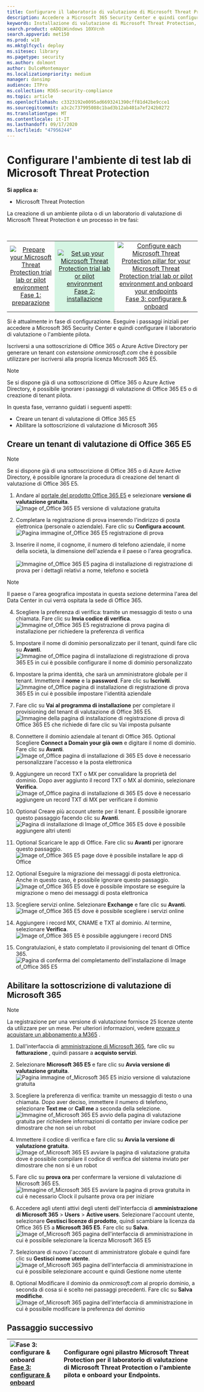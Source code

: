 ```yaml
---
title: Configurare il laboratorio di valutazione di Microsoft Threat Protection o l'ambiente pilota
description: Accedere a Microsoft 365 Security Center e quindi configurare l'ambiente di test lab di Microsoft Threat Protection
keywords: Installazione di valutazione di Microsoft Threat Protection, installazione pilota di Microsoft Threat Protection, provare Microsoft Threat Protection, Microsoft Threat Protection Evaluation Lab Setup
search.product: eADQiWindows 10XVcnh
search.appverid: met150
ms.prod: w10
ms.mktglfcycl: deploy
ms.sitesec: library
ms.pagetype: security
ms.author: dolmont
author: DulceMontemayor
ms.localizationpriority: medium
manager: dansimp
audience: ITPro
ms.collection: M365-security-compliance
ms.topic: article
ms.openlocfilehash: c3323192e0095ad6693241390cff81d42be9cce1
ms.sourcegitcommit: a3c2c737995088c1bad3b12ab401a7ef242b0272
ms.translationtype: MT
ms.contentlocale: it-IT
ms.lasthandoff: 09/17/2020
ms.locfileid: "47956244"
---
```

# <a name="set-up-your-microsoft-threat-protection-trial-lab-environment"></a>Configurare l'ambiente di test lab di Microsoft Threat Protection 

**Si applica a:**
- Microsoft Threat Protection 


La creazione di un ambiente pilota o di un laboratorio di valutazione di Microsoft Threat Protection è un processo in tre fasi:

<br>
<table border="0" width="100%" align="center">
  <tr style="text-align:center;">
    <td align="center" style="width:25%; border:0;" >
      <a href= "https://docs.microsoft.com/microsoft-365/security/mtp/prepare-mtpeval?view=o365-worldwide"> 
        <img src="../../media/prepare.png" alt="Prepare your Microsoft Threat Protection trial lab or pilot environment" title="Preparare il laboratorio di valutazione di Microsoft Threat Protection o l'ambiente pilota" />
      <br/>Fase 1: preparazione </a><br>
    </td>
     <td align="center"bgcolor="#d5f5e3">
      <a href="https://docs.microsoft.com/microsoft-365/security/mtp/setup-mtpeval?view=o365-worldwide">
        <img src="../../media/setup.png" alt="Set up your Microsoft Threat Protection trial lab or pilot environment" title="Configurare il laboratorio di valutazione di Microsoft Threat Protection o l'ambiente pilota" />
      <br/>Fase 2: installazione </a><br>
    </td>
    <td align="center">
      <a href="https://docs.microsoft.com/microsoft-365/security/mtp/config-mtpeval?view=o365-worldwide">
        <img src="../../media/config-onboard.png" alt="
Configure each Microsoft Threat Protection pillar for your Microsoft Threat Protection trial lab or pilot environment and onboard your endpoints" title="
Configurare ogni pilastro Microsoft Threat Protection per il laboratorio di valutazione di Microsoft Threat Protection o l'ambiente pilota e onboard your Endpoints" />
      <br/>Fase 3: configurare & onboard </a><br>
</td>


  </tr>
</table>

Si è attualmente in fase di configurazione. Eseguire i passaggi iniziali per accedere a Microsoft 365 Security Center e quindi configurare il laboratorio di valutazione o l'ambiente pilota.

Iscriversi a una sottoscrizione di Office 365 o Azure Active Directory per generare un tenant con *estensione onmicrosoft.com* che è possibile utilizzare per iscriversi alla propria licenza Microsoft 365 E5. 

>[!NOTE]
>Se si dispone già di una sottoscrizione di Office 365 o Azure Active Directory, è possibile ignorare i passaggi di valutazione di Office 365 E5 o di creazione di tenant pilota.

In questa fase, verranno guidati i seguenti aspetti:
- Creare un tenant di valutazione di Office 365 E5
- Abilitare la sottoscrizione di valutazione di Microsoft 365


## <a name="create-an-office-365-e5-trial-tenant"></a>Creare un tenant di valutazione di Office 365 E5
>[!NOTE]
>Se si dispone già di una sottoscrizione di Office 365 o di Azure Active Directory, è possibile ignorare la procedura di creazione del tenant di valutazione di Office 365 E5.

1. Andare al [portale del prodotto Office 365 E5](https://www.microsoft.com/microsoft-365/business/office-365-enterprise-e5-business-software?activetab=pivot%3aoverviewtab) e selezionare **versione di valutazione gratuita**.
![Image of_Office 365 E5 versione di valutazione gratuita](../../media/mtp-eval-9.png) <br>
  
2. Completare la registrazione di prova inserendo l'indirizzo di posta elettronica (personale o aziendale). Fare clic su **Configura account**.
![Pagina immagine of_Office 365 E5 registrazione di prova](../../media/mtp-eval-10.png) <br> 

3. Inserire il nome, il cognome, il numero di telefono aziendale, il nome della società, la dimensione dell'azienda e il paese o l'area geografica.  
<br>![Immagine of_Office 365 E5 pagina di installazione di registrazione di prova per i dettagli relativi a nome, telefono e società](../../media/mtp-eval-11.png) <br>
>[!NOTE]
>Il paese o l'area geografica impostata in questa sezione determina l'area del Data Center in cui verrà ospitata la sede di Office 365.
  
4. Scegliere la preferenza di verifica: tramite un messaggio di testo o una chiamata. Fare clic su **Invia codice di verifica**. 
![Immagine of_Office 365 E5 registrazione di prova pagina di installazione per richiedere la preferenza di verifica](../../media/mtp-eval-12.png) <br>

5. Impostare il nome di dominio personalizzato per il tenant, quindi fare clic su **Avanti**.
<br>![Immagine of_Office pagina di installazione di registrazione di prova 365 E5 in cui è possibile configurare il nome di dominio personalizzato](../../media/mtp-eval-13.png) <br>
 
6. Impostare la prima identità, che sarà un amministratore globale per il tenant. Immettere il **nome** e la **password**. Fare clic su **Iscriviti**.
![Immagine of_Office pagina di installazione di registrazione di prova 365 E5 in cui è possibile impostare l'identità aziendale](../../media/mtp-eval-14.png) <br>

7. Fare clic su **Vai al programma di installazione** per completare il provisioning del tenant di valutazione di Office 365 E5.
<br>![Immagine della pagina di installazione di registrazione di prova di Office 365 E5 che richiede di fare clic su Vai imposta pulsante](../../media/mtp-eval-15.png) <br>

8. Connettere il dominio aziendale al tenant di Office 365. Optional Scegliere **Connect a Domain your già own** e digitare il nome di dominio. Fare clic su **Avanti**.
<br>![Image of_Office pagina di installazione di 365 E5 dove è necessario personalizzare l'accesso e la posta elettronica](../../media/mtp-eval-16.png) <br>
 
9. Aggiungere un record TXT o MX per convalidare la proprietà del dominio. Dopo aver aggiunto il record TXT o MX al dominio, selezionare **Verifica**.
<br>![Image of_Office pagina di installazione di 365 E5 dove è necessario aggiungere un record TXT di MX per verificare il dominio](../../media/mtp-eval-17.png) <br>
 
10. Optional Creare più account utente per il tenant. È possibile ignorare questo passaggio facendo clic su **Avanti**.
![Pagina di installazione di Image of_Office 365 E5 dove è possibile aggiungere altri utenti](../../media/mtp-eval-18.png) <br>
 
11. Optional Scaricare le app di Office. Fare clic su **Avanti** per ignorare questo passaggio. 
<br>![Image of_Office 365 E5 page dove è possibile installare le app di Office](../../media/mtp-eval-19.png) <br>

12. Optional Eseguire la migrazione dei messaggi di posta elettronica. Anche in questo caso, è possibile ignorare questo passaggio.
<br>![Image of_Office 365 E5 dove è possibile impostare se eseguire la migrazione o meno dei messaggi di posta elettronica](../../media/mtp-eval-20.png) <br>
 
13. Scegliere servizi online. Selezionare **Exchange** e fare clic su **Avanti**. 
<br>![Image of_Office 365 E5 dove è possibile scegliere i servizi online](../../media/mtp-eval-21.png) <br>

14. Aggiungere i record MX, CNAME e TXT al dominio. Al termine, selezionare **Verifica**.
<br>![Image of_Office 365 E5 è possibile aggiungere i record DNS](../../media/mtp-eval-22.png) <br>
 
15. Congratulazioni, è stato completato il provisioning del tenant di Office 365.
<br>![Pagina di conferma del completamento dell'installazione di Image of_Office 365 E5](../../media/mtp-eval-23.png) <br>

## <a name="enable-microsoft-365-trial-subscription"></a>Abilitare la sottoscrizione di valutazione di Microsoft 365

>[!NOTE]
>La registrazione per una versione di valutazione fornisce 25 licenze utente da utilizzare per un mese. Per ulteriori informazioni, vedere [provare o acquistare un abbonamento a M365](https://docs.microsoft.com/microsoft-365/commerce/try-or-buy-microsoft-365#try-or-buy-a-microsoft-365-subscription-1) .

1. Dall'interfaccia di [amministrazione di Microsoft 365](https://admin.microsoft.com/), fare clic su **fatturazione** , quindi passare a **acquisto servizi**.

2. Selezionare **Microsoft 365 E5** e fare clic su **Avvia versione di valutazione gratuita**. 
![Pagina immagine of_Microsoft 365 E5 inizio versione di valutazione gratuita](../../media/mtp-eval-24.png) <br>

3. Scegliere la preferenza di verifica: tramite un messaggio di testo o una chiamata. Dopo aver deciso, immettere il numero di telefono, selezionare **Text me** or **Call me** a seconda della selezione.
![Immagine of_Microsoft 365 E5 avvio della pagina di valutazione gratuita per richiedere informazioni di contatto per inviare codice per dimostrare che non sei un robot](../../media/mtp-eval-25.png) <br>
 
4. Immettere il codice di verifica e fare clic su **Avvia la versione di valutazione gratuita**. 
<br>![Image of_Microsoft 365 E5 avviare la pagina di valutazione gratuita dove è possibile compilare il codice di verifica del sistema inviato per dimostrare che non si è un robot](../../media/mtp-eval-26.png) <br>

5. Fare clic su **prova ora** per confermare la versione di valutazione di Microsoft 365 E5.
<br>![Immagine of_Microsoft 365 E5 avviare la pagina di prova gratuita in cui è necessario Clock il pulsante prova ora per iniziare](../../media/mtp-eval-27.png) <br>
 
6. Accedere agli utenti attivi degli utenti dell'interfaccia di **amministrazione di Microsoft 365**  >  **Users**  >  **Active users**. Selezionare l'account utente, selezionare **Gestisci licenze di prodotto**, quindi scambiare la licenza da Office 365 E5 a **Microsoft 365 E5**. Fare clic su **Salva**.
![Image of_Microsoft 365 pagina dell'interfaccia di amministrazione in cui è possibile selezionare la licenza Microsoft 365 E5](../../media/mtp-eval-28.png) <br>
 
7. Selezionare di nuovo l'account di amministratore globale e quindi fare clic su **Gestisci nome utente**.
<br>![Image of_Microsoft 365 pagina dell'interfaccia di amministrazione in cui è possibile selezionare account e quindi Gestione nome utente](../../media/mtp-eval-29.png) <br>

8. Optional Modificare il dominio da *onmicrosoft.com* al proprio dominio, a seconda di cosa si è scelto nei passaggi precedenti. Fare clic su **Salva modifiche**.
<br>![Image of_Microsoft 365 pagina dell'interfaccia di amministrazione in cui è possibile modificare la preferenza del dominio](../../media/mtp-eval-30.png) <br>



## <a name="next-step"></a>Passaggio successivo
|![Fase 3: configurare & onboard](../../media/config-onboard.png) <br>[Fase 3: configurare & onboard](config-mtpeval.md) | Configurare ogni pilastro Microsoft Threat Protection per il laboratorio di valutazione di Microsoft Threat Protection o l'ambiente pilota e onboard your Endpoints.
|:-------|:-----|
